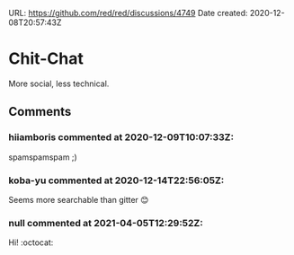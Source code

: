 URL: <https://github.com/red/red/discussions/4749>
Date created: 2020-12-08T20:57:43Z

# Chit-Chat

More social, less technical.

## Comments

### hiiamboris commented at 2020-12-09T10:07:33Z:

spamspamspam ;)

### koba-yu commented at 2020-12-14T22:56:05Z:

Seems more searchable than gitter 😊

### null commented at 2021-04-05T12:29:52Z:

Hi! :octocat: 


